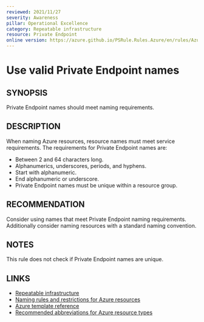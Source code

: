 ```yaml
---
reviewed: 2021/11/27
severity: Awareness
pillar: Operational Excellence
category: Repeatable infrastructure
resource: Private Endpoint
online version: https://azure.github.io/PSRule.Rules.Azure/en/rules/Azure.PrivateEndpoint.Name/
---
```


# Use valid Private Endpoint names

## SYNOPSIS

Private Endpoint names should meet naming requirements.

## DESCRIPTION

When naming Azure resources, resource names must meet service requirements.
The requirements for Private Endpoint names are:

- Between 2 and 64 characters long.
- Alphanumerics, underscores, periods, and hyphens.
- Start with alphanumeric.
- End alphanumeric or underscore.
- Private Endpoint names must be unique within a resource group.

## RECOMMENDATION

Consider using names that meet Private Endpoint naming requirements.
Additionally consider naming resources with a standard naming convention.

## NOTES

This rule does not check if Private Endpoint names are unique.

## LINKS

- [Repeatable infrastructure](https://learn.microsoft.com/azure/architecture/framework/devops/automation-infrastructure)
- [Naming rules and restrictions for Azure resources](https://docs.microsoft.com/azure/azure-resource-manager/management/resource-name-rules)
- [Azure template reference](https://docs.microsoft.com/azure/templates/microsoft.network/privateendpoints)
- [Recommended abbreviations for Azure resource types](https://docs.microsoft.com/azure/cloud-adoption-framework/ready/azure-best-practices/resource-abbreviations)
